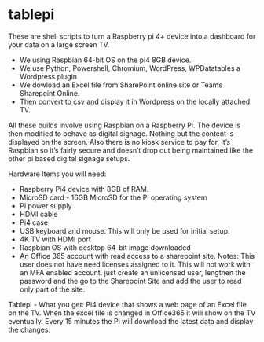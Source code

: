# tablepi
These are shell scripts to turn a Raspberry pi 4+ device into a dashboard for your data on a large screen TV. 
- We using Raspbian 64-bit OS on the pi4 8GB device.
- We use Python, Powershell, Chromium, WordPress, WPDatatables a Wordpress plugin 
- We dowload an Excel file from SharePoint online site or Teams Sharepoint Online.
- Then convert to csv and display it in Wordpress on the locally attached TV. 


All these builds involve using Raspbian on a Raspberry Pi. The device is then modified to behave as digital signage. Nothing but the content is displayed on the screen. Also there is no kiosk service to pay for. It’s Raspbian so it’s fairly secure and doesn’t drop out being maintained like the other pi based digital signage setups. 

Hardware Items you will need:
- Raspberry Pi4 device with 8GB of RAM. 
- MicroSD card - 16GB MicroSD for the Pi operating system
- Pi power supply
- HDMI cable
- Pi4 case 
- USB keyboard and mouse. This will only be used for initial setup.
- 4K TV with HDMI port 
- Raspbian OS with desktop 64-bit image downloaded
- An Office 365 account with read access to a sharepoint site. Notes: This user does not have need licenses assigned to it. This will not work with an MFA enabled account. just create an unlicensed user, lengthen the password and the go to the Sharepoint Site and add the user to read only part of the site. 

Tablepi - What you get: Pi4 device that shows a web page of an Excel file on the TV. When the excel file is changed in Office365 it will show on the TV eventually.  Every 15 minutes the Pi will download the latest data and display the changes. 


